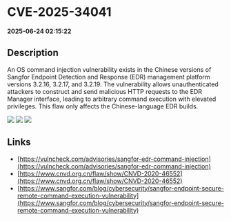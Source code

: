 # CVE-2025-34041

**2025-06-24 02:15:22**

## Description
An OS command injection vulnerability exists in the Chinese versions of Sangfor Endpoint Detection and Response (EDR) management platform versions 3.2.16, 3.2.17, and 3.2.19. The vulnerability allows unauthenticated attackers to construct and send malicious HTTP requests to the EDR Manager interface, leading to arbitrary command execution with elevated privileges. This flaw only affects the Chinese-language EDR builds.

![](https://img.shields.io/static/v1?label=Score&message=10.0&color=red)
![](https://img.shields.io/static/v1?label=Severity&message=CRITICAL&color=red)
![](https://img.shields.io/static/v1?label=CWE&message=RCE&color=green)

## Links
- [https://vulncheck.com/advisories/sangfor-edr-command-injection](https://vulncheck.com/advisories/sangfor-edr-command-injection)
- [https://www.cnvd.org.cn/flaw/show/CNVD-2020-46552](https://www.cnvd.org.cn/flaw/show/CNVD-2020-46552)
- [https://www.sangfor.com/blog/cybersecurity/sangfor-endpoint-secure-remote-command-execution-vulnerability](https://www.sangfor.com/blog/cybersecurity/sangfor-endpoint-secure-remote-command-execution-vulnerability)
